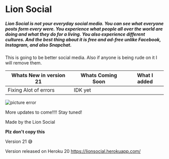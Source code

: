 # Lion Social

##### Lion Social is not your everyday social media. You can see what everyone posts form every were. You experience what people all over the world are doing and what they do for a living. You also experience different cultures. And the best thing about it is free and ad-free unlike Facebook, Instagram, and also Snapchat.

This is going to be better social media. Also if anyone is being rude on it I will remove them.

Whats New in version 21    | Whats Coming Soon | What I added  
-----------------------    | -------------     | -------------
Fixing Alot of errors      |  IDK yet          |

![picture error](https://lionsocial.herokuapp.com/packs/media/images/home_lion-10507de0758c6bb3b9c3a3afb1b19fbc.jpg)

More updates to come!!!! Stay tuned!

Made by the Lion Social

**Plz don't copy this**

Version 21 :sweat_smile:

Version released on Heroku 20
https://lionsocial.herokuapp.com/
